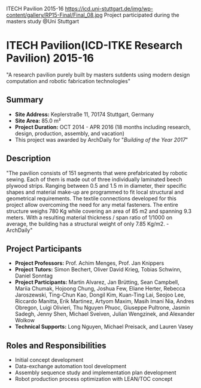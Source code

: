 ITECH Pavilion 2015-16
https://icd.uni-stuttgart.de/img/wp-content/gallery/RP15-Final/Final_08.jpg
Project participated during the masters study @Uni Stuttgart

# ITECH Pavilion(ICD-ITKE Research Pavilion) 2015-16
"A research pavilion purely built by masters sutdents using modern design computation and robotic fabrication technologies"

## Summary
- **Site Address:** Keplerstraße 11, 70174 Stuttgart, Germany
- **Site Area:** 85.0 m²
- **Project Duration:** OCT 2014 - APR 2016 (18 months including research, design, production, assembly, and vacation)
- This project was awarded by ArchDaily for "*Building of the Year 2017*"

## Description
"The pavilion consists of 151 segments that were prefabricated by robotic sewing. Each of them is made out of three individually laminated beech plywood strips. Ranging between 0.5 and 1.5 m in diameter, their specific shapes and material make-up are programmed to fit local structural and geometrical requirements. The textile connections developed for this project allow overcoming the need for any metal fasteners. The entire structure weighs 780 Kg while covering an area of 85 m2 and spanning 9.3 meters. With a resulting material thickness / span ratio of 1/1000 on average, the building has a structural weight of only 7.85 Kg/m2. - ArchDaily"

## Project Participants
- **Project Professors:** Prof. Achim Menges, Prof. Jan Knippers
- **Project Tutors:** Simon Bechert, Oliver David Krieg, Tobias Schwinn, Daniel Sonntag
- **Project Participants:** Martin Alvarez, Jan Brütting, Sean Campbell, Mariia Chumak, Hojoong Chung, Joshua Few, Eliane Herter, Rebecca Jaroszewski, Ting-Chun Kao, Dongil Kim, Kuan-Ting Lai, Seojoo Lee, Riccardo Manitta, Erik Martinez, Artyom Maxim, Masih Imani Nia, Andres Obregon, Luigi Olivieri, Thu Nguyen Phuoc, Giuseppe Pultrone, Jasmin Sadegh, Jenny Shen, Michael Sveiven, Julian Wengzinek, and Alexander Wolkow
- **Technical Supports:** Long Nguyen, Michael Preisack, and Lauren Vasey

## Roles and Responsibilities
- Initial concept development
- Data-exchange automation tool development
- Assembly sequence study and implementation plan development
- Robot production process optimization with LEAN/TOC concept